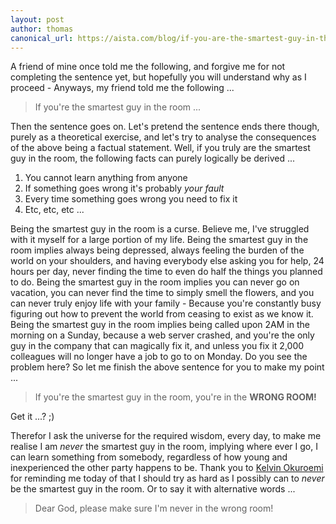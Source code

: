 ```yaml
---
layout: post
author: thomas
canonical_url: https://aista.com/blog/if-you-are-the-smartest-guy-in-the-room/
---
```


A friend of mine once told me the following, and forgive me for not completing the sentence yet, but hopefully
you will understand why as I proceed - Anyways, my friend told me the following ...

> If you're the smartest guy in the room ...

Then the sentence goes on. Let's pretend the sentence ends there though, purely as a theoretical exercise,
and let's try to analyse the consequences of the above being a factual statement. Well, if you truly are the
smartest guy in the room, the following facts can purely logically be derived ...

1. You cannot learn anything from anyone
2. If something goes wrong it's probably _your fault_
3. Every time something goes wrong you need to fix it
4. Etc, etc, etc ...

Being the smartest guy in the room is a curse. Believe me, I've struggled with it myself for a large portion
of my life. Being the smartest guy in the room implies always being depressed, always feeling the burden
of the world on your shoulders, and having everybody else asking you for help, 24 hours per day, never
finding the time to even do half the things you planned to do. Being the smartest guy in the room implies
you can never go on vacation, you can never find the time to simply smell the flowers, and you can never
truly enjoy life with your family - Because you're constantly busy figuring out how to prevent the world
from ceasing to exist as we know it. Being the smartest guy in the room implies being called upon 2AM in
the morning on a Sunday, because a web server crashed, and you're the only guy in the company that can
magically fix it, and unless you fix it 2,000 colleagues will no longer have a job to go to on Monday.
Do you see the problem here? So let me finish the above sentence for you to make my point ...

> If you're the smartest guy in the room, you're in the **WRONG ROOM!**

Get it ...? ;)

Therefor I ask the universe for the required wisdom, every day, to make me realise I am _never_ the smartest guy
in the room, implying where ever I go, I can learn something from somebody, regardless of how young and
inexperienced the other party happens to be. Thank you to [Kelvin Okuroemi](https://www.linkedin.com/in/kelvinokuroemi/)
for reminding me today of that I should try as hard as I possibly can to _never_ be the smartest guy in the room. Or to say it with alternative words ...

> Dear God, please make sure I'm never in the wrong room!
